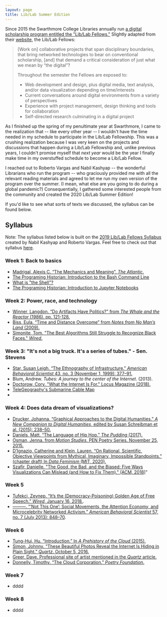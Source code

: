 ```yaml
---
layout: page
title: Lib/Lab Summer Edition
---
```


Since 2015 the Swarthmore College Libraries annually run [a digital scholarship program entitled the "Lib/Lab Fellows."](http://ds.swarthmore.edu/fellows/) Slightly adapted from their [website](http://ds.swarthmore.edu/fellows/), the Lib/Lab Fellows:

> [Work on] collaborative projects that span disciplinary boundaries, that bring networked technologies to bear on conventional scholarship, [and] that demand a critical consideration of just what we mean by “the digital”?
>
> Throughout the semester the Fellows are exposed to:
>
> * Web development and design, plus digital media, text analysis, and/or data visualization depending on time/interests
> * Current conversations around digital environments from a variety of perspectives
> * Experience with project management, design thinking and tools for collaboration
> * Self-directed research culminating in a digital project

As I finished up the spring of my penultimate year at Swarthmore, I came to the realization that -- like every other year -- I wouldn't have the time needed in my schedule to participate in the Lib/Lab Fellowship. This was a crushing realization because I was very keen on the projects and discussions that happen during a Lib/Lab Fellowship and, unlike previous years, I couldn't promise myself that *next year* would be the year I finally make time in my overstuffed schedule to become a Lib/Lab Fellow.

I reached out to Roberto Vargas and Nabil Kashyap -- the wonderful Librarians who run the program -- who graciously provided me with all the relevant reading materials and agreed to let me run my own version of the program over the summer. (I mean, what else are you going to do during a global pandemic?) Consequentially, I gathered some interested people from the community and created the 2020 Lib/Lab Summer Edition! 

If you'd like to see what sorts of texts we discussed, the syllabus can be found below.



## Syllabus

Note: The syllabus listed below is built on the [2019 Lib/Lab Fellows Syllabus](https://swat-ds.github.io/liblab/) created by Nabil Kashyap and Roberto Vargas. Feel free to check out that syllabus [here](https://swat-ds.github.io/liblab/).  

### Week 1: Back to basics

* [Madrigal, Alexis C. “The Mechanics and Meaning”. *The Atlantic*.](https://www.theatlantic.com/technology/archive/2012/06/the-mechanics-and-meaning-of-that-ol-dial-up-modem-sound/257816/)
* [The Programing Historian: Introduction to the Bash Command Line](https://programminghistorian.org/en/lessons/intro-to-bash)
* [What is "the Shell"?](http://linuxcommand.org/lc3_lts0010.php)
* [The Programing Historian: Introduction to Jupyter Notebooks](https://programminghistorian.org/en/lessons/jupyter-notebooks)

### Week 2: Power, race, and technology

* [Winner, Langdon. “Do Artifacts Have Politics?” from *The Whale and the Reactor* (1986). pp. 121-128.](https://www.cc.gatech.edu/~beki/cs4001/Winner.pdf)
* [Biss, Eula. “Time and Distance Overcome” from *Notes from No Man’s Land* (2009).](https://ir.uiowa.edu/cgi/viewcontent.cgi?article=6414&context=iowareview)
* [Simonite, Tom. "The Best Algorithms Still Struggle to Recognize Black Faces." *Wired*.](https://www.wired.com/story/best-algorithms-struggle-recognize-black-faces-equally/)

### Week 3: "It's not a big truck. It's a series of tubes." -  Sen. Stevens

* [Star, Susan Leigh. “The Ethnography of Infrastructure.” *American Behavioral Scientist* 43, no. 3 (November 1, 1999): 377–91.](https://www.zotero.org/groups/2224126/liblab/items/J7SKFFFS/file)
* Blum, Andrew. *Tubes: A journey to the center of the Internet*. (2013).
* [Doctorow, Cory. "What the Internet Is For." Locus Magazine (2018).](https://locusmag.com/2018/11/cory-doctorow-what-the-internet-is-for/) 
* [TeleGeography's Submarine Cable Map](https://www.submarinecablemap.com/)
* 

### Week 4: Does data dream of visualizations? 

* [Drucker, Johanna. “Graphical Approaches to the Digital Humanities.” *A New Companion to Digital Humanities*, edited by Susan Schreibman et al. (2015): 238–50.](https://www.zotero.org/groups/2224126/liblab/items/VAE35BCK/file)
* [Daniels, Matt. “The Language of Hip Hop.” *The Pudding* (2017).](https://pudding.cool/2017/02/vocabulary/)
* [Osman, Jenna. from *Motion Studies*. PEN Poetry Series. November 25, 2015.](https://pen.org/from-motion-studies/)
* [D’Ignazio, Catherine and Klein, Lauren. “On Rational, Scientific, Objective Viewpoints from Mythical, Imaginary, Impossible Standpoints.” (chapter draft) In *Data Feminism* (MIT, 2020).](https://bookbook.pubpub.org/pub/8tjbs2x5)
* [Szafir, Danielle. "The Good, the Bad, and the Biased: Five Ways Visualizations Can Mislead (and How to Fix Them)." (ACM, 2018)](https://cmci.colorado.edu/visualab/papers/p26-szafir.pdf)"

### Week 5

* [Tufekci, Zeynep. “It’s the (Democracy-Poisoning) Golden Age of Free Speech.” *Wired*, January 16, 2018.](https://www.wired.com/story/free-speech-issue-tech-turmoil-new-censorship/).
* [———. “‘Not This One’: Social Movements, the Attention Economy, and Microcelebrity Networked Activism.” *American Behavioral Scientist* 57, no. 7 (July 2013): 848–70](https://www.zotero.org/groups/2224126/liblab/items/SVR9CWXC/file).

### Week 6

* [Tung-Hui, Hu. “Introduction.” In *A Prehistory of the Cloud* (2015).](https://www.zotero.org/groups/2224126/liblab/items/F5FXBWLS/file)
* [Simon, Johnny. “These Beautiful Photos Reveal the Internet Is Hiding in Plain Sight.” *Quartz*. October 5, 2016.](https://qz.com/770849/these-beautiful-photos-reveal-the-internet-is-hiding-in-plain-sight/)
* [Greer, Dave. Professional site of artist mentioned in the *Quartz* article.](https://davegreer.cc/INTERNET)
* [Donnelly, Timothy. “The Cloud Corporation.” *Poetry Foundation*.](https://www.poetryfoundation.org/poems/54305/the-cloud-corporation)

### Week 7

* dddd

### Week 8

* dddd


